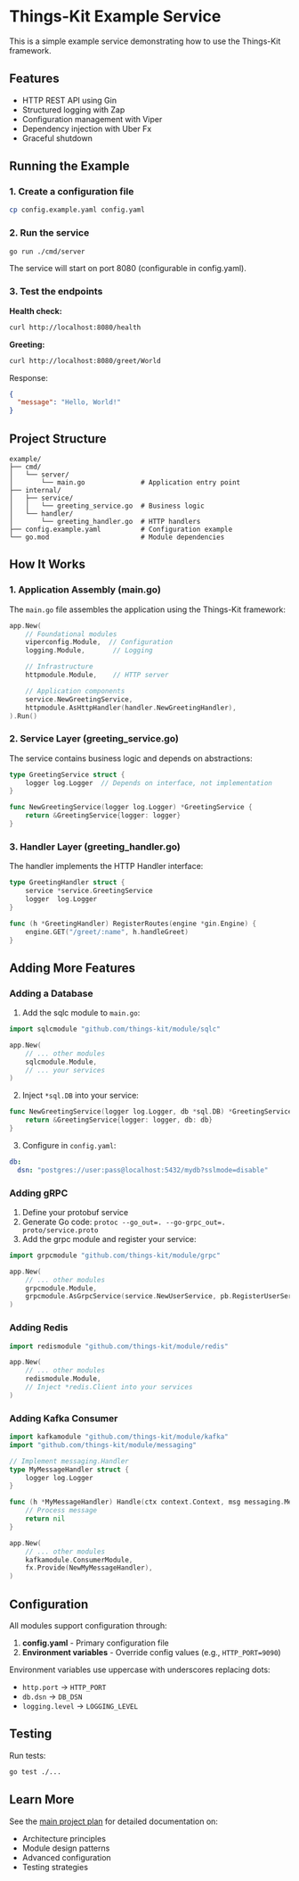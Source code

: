 # Things-Kit Example Service

This is a simple example service demonstrating how to use the Things-Kit framework.

## Features

- HTTP REST API using Gin
- Structured logging with Zap
- Configuration management with Viper
- Dependency injection with Uber Fx
- Graceful shutdown

## Running the Example

### 1. Create a configuration file

```bash
cp config.example.yaml config.yaml
```

### 2. Run the service

```bash
go run ./cmd/server
```

The service will start on port 8080 (configurable in config.yaml).

### 3. Test the endpoints

**Health check:**
```bash
curl http://localhost:8080/health
```

**Greeting:**
```bash
curl http://localhost:8080/greet/World
```

Response:
```json
{
  "message": "Hello, World!"
}
```

## Project Structure

```
example/
├── cmd/
│   └── server/
│       └── main.go              # Application entry point
├── internal/
│   ├── service/
│   │   └── greeting_service.go  # Business logic
│   └── handler/
│       └── greeting_handler.go  # HTTP handlers
├── config.example.yaml          # Configuration example
└── go.mod                       # Module dependencies
```

## How It Works

### 1. Application Assembly (main.go)

The `main.go` file assembles the application using the Things-Kit framework:

```go
app.New(
    // Foundational modules
    viperconfig.Module,  // Configuration
    logging.Module,       // Logging

    // Infrastructure
    httpmodule.Module,    // HTTP server

    // Application components
    service.NewGreetingService,
    httpmodule.AsHttpHandler(handler.NewGreetingHandler),
).Run()
```

### 2. Service Layer (greeting_service.go)

The service contains business logic and depends on abstractions:

```go
type GreetingService struct {
    logger log.Logger  // Depends on interface, not implementation
}

func NewGreetingService(logger log.Logger) *GreetingService {
    return &GreetingService{logger: logger}
}
```

### 3. Handler Layer (greeting_handler.go)

The handler implements the HTTP Handler interface:

```go
type GreetingHandler struct {
    service *service.GreetingService
    logger  log.Logger
}

func (h *GreetingHandler) RegisterRoutes(engine *gin.Engine) {
    engine.GET("/greet/:name", h.handleGreet)
}
```

## Adding More Features

### Adding a Database

1. Add the sqlc module to `main.go`:
```go
import sqlcmodule "github.com/things-kit/module/sqlc"

app.New(
    // ... other modules
    sqlcmodule.Module,
    // ... your services
)
```

2. Inject `*sql.DB` into your service:
```go
func NewGreetingService(logger log.Logger, db *sql.DB) *GreetingService {
    return &GreetingService{logger: logger, db: db}
}
```

3. Configure in `config.yaml`:
```yaml
db:
  dsn: "postgres://user:pass@localhost:5432/mydb?sslmode=disable"
```

### Adding gRPC

1. Define your protobuf service
2. Generate Go code: `protoc --go_out=. --go-grpc_out=. proto/service.proto`
3. Add the grpc module and register your service:

```go
import grpcmodule "github.com/things-kit/module/grpc"

app.New(
    // ... other modules
    grpcmodule.Module,
    grpcmodule.AsGrpcService(service.NewUserService, pb.RegisterUserServiceServer),
)
```

### Adding Redis

```go
import redismodule "github.com/things-kit/module/redis"

app.New(
    // ... other modules
    redismodule.Module,
    // Inject *redis.Client into your services
)
```

### Adding Kafka Consumer

```go
import kafkamodule "github.com/things-kit/module/kafka"
import "github.com/things-kit/module/messaging"

// Implement messaging.Handler
type MyMessageHandler struct {
    logger log.Logger
}

func (h *MyMessageHandler) Handle(ctx context.Context, msg messaging.Message) error {
    // Process message
    return nil
}

app.New(
    // ... other modules
    kafkamodule.ConsumerModule,
    fx.Provide(NewMyMessageHandler),
)
```

## Configuration

All modules support configuration through:
1. **config.yaml** - Primary configuration file
2. **Environment variables** - Override config values (e.g., `HTTP_PORT=9090`)

Environment variables use uppercase with underscores replacing dots:
- `http.port` → `HTTP_PORT`
- `db.dsn` → `DB_DSN`
- `logging.level` → `LOGGING_LEVEL`

## Testing

Run tests:
```bash
go test ./...
```

## Learn More

See the [main project plan](../plan.md) for detailed documentation on:
- Architecture principles
- Module design patterns
- Advanced configuration
- Testing strategies
